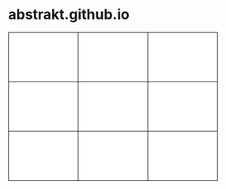 # abstrakt.github.io
<!DOCTYPE html>
<html>
  <head>
    <title>Tic Tac Toe</title>
    <style>
      table {
        border-collapse: collapse;
        margin: 0 auto;
      }
      td {
        width: 100px;
        height: 100px;
        text-align: center;
        vertical-align: middle;
        border: 1px solid black;
        font-size: 40px;
        font-weight: bold;
        cursor: pointer;
      }
      .empty {
        background-color: white;
      }
      .x {
        background-color: #f2f2f2;
      }
      .o {
        background-color: #e6e6e6;
      }
    </style>
  </head>
  <body>
    <table>
      <tr>
        <td class="empty" id="0" onclick="makeMove(0)"></td>
        <td class="empty" id="1" onclick="makeMove(1)"></td>
        <td class="empty" id="2" onclick="makeMove(2)"></td>
      </tr>
      <tr>
        <td class="empty" id="3" onclick="makeMove(3)"></td>
        <td class="empty" id="4" onclick="makeMove(4)"></td>
        <td class="empty" id="5" onclick="makeMove(5)"></td>
      </tr>
      <tr>
        <td class="empty" id="6" onclick="makeMove(6)"></td>
        <td class="empty" id="7" onclick="makeMove(7)"></td>
        <td class="empty" id="8" onclick="makeMove(8)"></td>
      </tr>
    </table>
    <script>
      var board = ['', '', '', '', '', '', '', '', ''];
      var player = 'x';
      var computer = 'o';
      var gameover = false;

      function displayBoard() {
        for (var i = 0; i < board.length; i++) {
          var cell = document.getElementById(i);
          if (board[i] == '') {
            cell.innerHTML = '';
            cell.className = 'empty';
          } else if (board[i] == 'x') {
            cell.innerHTML = 'X';
            cell.className = 'x';
          } else if (board[i] == 'o') {
            cell.innerHTML = 'O';
            cell.className = 'o';
          }
        }
      }

      function makeMove(cell) {
        if (!gameover && board[cell] == '') {
          board[cell] = player;
          displayBoard();
          checkWin();
          if (!gameover) {
            computerMove();
          }
        }
      }

      function computerMove() {
        var move = minimax(board, computer).index;
        board[move] = computer;
        displayBoard();
        checkWin();
      }

      function checkWin() {
        var winning_combinations = [
          [0, 1, 2],
          [3, 4, 5],
          [6, 7, 8],
          [0, 3, 6],
          [1, 4, 7],
          [2, 5, 8],
          [0, 4, 8],
          [2, 4, 6]
        ];
        for (var i = 0; i < winning_combinations.length; i++) {
          var [a, b, c]
